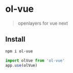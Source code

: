 <!--
 * @Descripttion:
 * @Author: OwenWong
 * @Email: owen.cq.cn@gmail.com
 * @Date: 2021-11-12 16:05:53
-->

# ol-vue

> openlayers for vue next

## Install

```bash
npm i ol-vue
```

```js
import olVue from 'ol-vue'
app.use(olVue)
```
